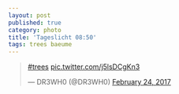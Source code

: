 ```yaml
---
layout: post
published: true
category: photo
title: 'Tageslicht 08:50'
tags: trees baeume
---
```

<blockquote class="twitter-tweet"><p lang="und" dir="ltr"><a href="https://twitter.com/hashtag/trees?src=hash">#trees</a> <a href="https://t.co/j5lsDCgKn3">pic.twitter.com/j5lsDCgKn3</a></p>&mdash; DR3WH0 (@DR3WH0) <a href="https://twitter.com/DR3WH0/status/835139769202061312">February 24, 2017</a></blockquote>
<script async src="//platform.twitter.com/widgets.js" charset="utf-8"></script>
